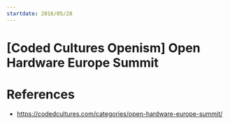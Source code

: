 ```yaml
---
startdate: 2016/05/28
---
```

# [Coded Cultures Openism] Open Hardware Europe Summit

# References
* https://codedcultures.com/categories/open-hardware-europe-summit/
